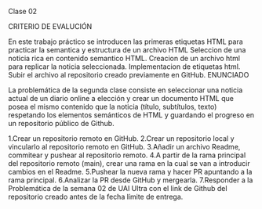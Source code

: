 Clase 02

CRITERIO DE EVALUCIÓN

En este trabajo práctico se introducen las primeras etiquetas HTML para practicar la semantica y estructura de un archivo HTML
    Seleccion de una noticia rica en contenido semantico HTML.
    Creacion de un archivo html para replicar la noticia seleccionada.
    Implementacion de etiquetas html.
    Subir el archivo al repositorio creado previamente en GitHub.
ENUNCIADO

La problemática de la segunda clase consiste en seleccionar una noticia actual de un diario online a elección y crear un documento HTML que posea el mismo contenido que la noticia (título, subtítulos, texto) respetando los elementos semánticos de HTML y guardando el progreso en un repositorio público de Github.


1.Crear un repositorio remoto en GitHub.
2.Crear un repositorio local y vincularlo al repositorio remoto en GitHub.
3.Añadir un archivo Readme, commitear y pushear al repositorio remoto.
4.A partir de la rama principal del repositorio remoto (main), crear una rama en la cual se van a introducir cambios en el Readme.
5.Pushear la nueva rama y hacer PR apuntando a la rama principal.
6.Analizar la PR desde GitHub y mergearla.
7.Responder a la Problemática de la semana 02 de UAI Ultra con el link de Github del repositorio creado antes de la fecha límite de entrega.
